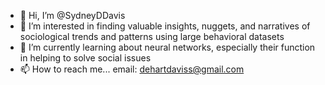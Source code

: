 - 👋 Hi, I’m @SydneyDDavis
- 👀 I’m interested in finding valuable insights, nuggets, and narratives of sociological trends and patterns using large behavioral datasets
- 🌱 I’m currently learning about neural networks, especially their function in helping to solve social issues
- 📫 How to reach me... email: dehartdaviss@gmail.com 

<!---
SydneyDDavis/SydneyDDavis is a ✨ special ✨ repository because its `README.md` (this file) appears on your GitHub profile.
You can click the Preview link to take a look at your changes.
--->
